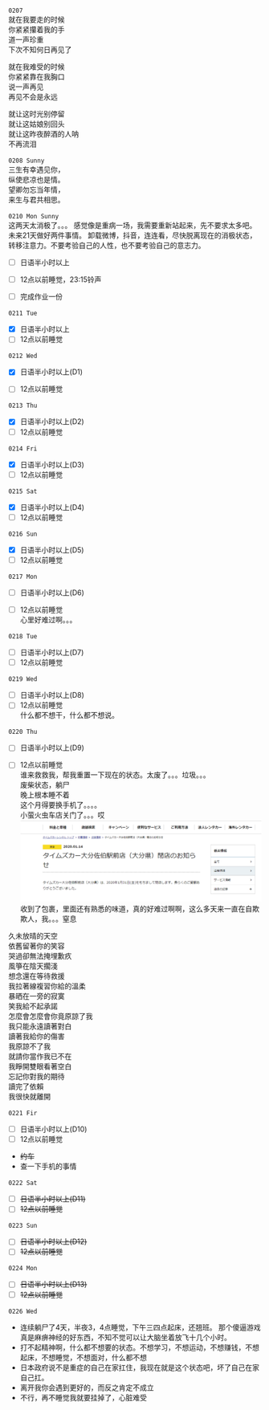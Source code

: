 ``0207``  
就在我要走的时候  
你紧紧攥着我的手  
道一声珍重  
下次不知何日再见了  

就在我难受的时候  
你紧紧靠在我胸口  
说一声再见  
再见不会是永远  

就让这时光别停留  
就让这姑娘别回头  
就让这昨夜醉酒的人呐   
不再流泪  

``0208 Sunny``  
三生有幸遇见你，  
纵使悲凉也是情。  
望卿勿忘当年情，  
来生与君共相思。


``0210 Mon Sunny``  
这两天太消极了。。。
感觉像是重病一场，我需要重新站起来，先不要求太多吧。未来21天做好两件事情。
卸载微博，抖音，连连看，尽快脱离现在的消极状态，转移注意力。不要考验自己的人性，也不要考验自己的意志力。  

- [ ] 日语半小时以上
- [ ] 12点以前睡觉，23:15铃声

- [ ] 完成作业一份

``0211 Tue``
- [X] 日语半小时以上
- [ ] 12点以前睡觉

``0212 Wed``
- [X] 日语半小时以上(D1)
- [ ] 12点以前睡觉


``0213 Thu``
- [X] 日语半小时以上(D2)
- [ ] 12点以前睡觉

``0214 Fri``
- [X] 日语半小时以上(D3)
- [ ] 12点以前睡觉

``0215 Sat``
- [X] 日语半小时以上(D4)
- [ ] 12点以前睡觉

``0216 Sun``
- [X] 日语半小时以上(D5)
- [ ] 12点以前睡觉

``0217 Mon``
- [ ] 日语半小时以上(D6)
- [ ] 12点以前睡觉      
 心里好难过啊。。。


``0218 Tue``
- [ ] 日语半小时以上(D7)
- [ ] 12点以前睡觉

``0219 Wed``
- [ ] 日语半小时以上(D8)
- [ ] 12点以前睡觉   
什么都不想干，什么都不想说。

``0220 Thu``
- [ ] 日语半小时以上(D9)
- [ ] 12点以前睡觉   
谁来救救我，帮我重置一下现在的状态。太废了。。。垃圾。。。   
废柴状态，躺尸    
晚上根本睡不着   
这个月得要换手机了。。。。    
小萤火虫车店关门了。。。哎  
![](https://github.com/BlackTunami/mission_escape.github.io/blob/master/timescar.png)  
收到了包裹，里面还有熟悉的味道，真的好难过啊啊，这么多天来一直在自欺欺人，我。。。窒息   


久未放晴的天空  
依舊留著你的笑容  
哭過卻無法掩埋歉疚  
風箏在陰天擱淺  
想念還在等待救援  
我拉著線複習你給的溫柔  
暴晒在一旁的寂寞  
笑我給不起承諾  
怎麼會怎麼會你竟原諒了我  
我只能永遠讀著對白  
讀著我給你的傷害  
我原諒不了我  
就請你當作我已不在  
我睜開雙眼看著空白  
忘記你對我的期待  
讀完了依賴  
我很快就離開  



``0221 Fir``
- [ ] 日语半小时以上(D10)
- [ ] 12点以前睡觉  
- ~~约车~~
- 查一下手机的事情  


``0222 Sat``
- [ ] ~~日语半小时以上(D11)~~
- [ ] ~~12点以前睡觉~~

``0223 Sun``
- [ ] ~~日语半小时以上(D12)~~
- [ ] ~~12点以前睡觉~~

``0224 Mon``
- [ ] ~~日语半小时以上(D13)~~
- [ ] ~~12点以前睡觉~~

``0226 Wed``
- 连续躺尸了4天，半夜3，4点睡觉，下午三四点起床，还翘班。
那个傻逼游戏真是麻痹神经的好东西，不知不觉可以让大脑坐着放飞十几个小时。
- 打不起精神啊，什么都不想要的状态。不想学习，不想运动，不想赚钱，不想起床，不想睡觉，不想面对，什么都不想
- 日本政府说不是重症的自己在家扛住，我现在就是这个状态吧，坏了自己在家自己扛。
- 离开我你会遇到更好的，而反之肯定不成立
- 不行，再不睡觉我就要挂掉了，心脏难受

